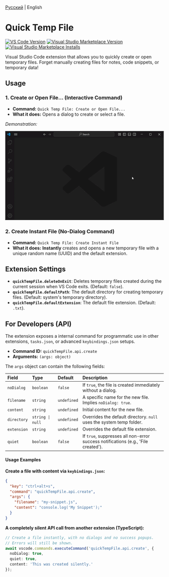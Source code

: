 [Русский](README.ru.md) | English

# Quick Temp File

[![VS Code Version](https://img.shields.io/badge/vscode-^1.80.0-blue.svg)](https://code.visualstudio.com) [![Visual Studio Marketplace Version](https://img.shields.io/vscode-marketplace/v/slyf.quick-temp-file.svg)](https://marketplace.visualstudio.com/items?itemName=slyf.quick-temp-file) [![Visual Studio Marketplace Installs](https://img.shields.io/vscode-marketplace/i/slyf.quick-temp-file.svg)](https://marketplace.visualstudio.com/items?itemName=slyf.quick-temp-file)

Visual Studio Code extension that allows you to quickly create or open temporary files. Forget manually creating files for notes, code snippets, or temporary data!

## Usage

### 1. Create or Open File... (Interactive Command)

* **Command:** `Quick Temp File: Create or Open File...`
* **What it does:** Opens a dialog to create or select a file.

*Demonstration:*

![Quick Temp File](images/demo.gif)

### 2. Create Instant File (No-Dialog Command)

* **Command:** `Quick Temp File: Create Instant File`
* **What it does:** **Instantly** creates and opens a new temporary file with a unique random name (UUID) and the default extension.

## Extension Settings

* **`quickTempFile.deleteOnExit`**: Deletes temporary files created during the current session when VS Code exits. (Default: `false`).
* **`quickTempFile.defaultPath`**: The default directory for creating temporary files. (Default: system's temporary directory).
* **`quickTempFile.defaultExtension`**: The default file extension. (Default: `.txt`).

## For Developers (API)

The extension exposes a internal command for programmatic use in other extensions, `tasks.json`, or advanced `keybindings.json` setups.

* **Command ID:** `quickTempFile.api.create`
* **Arguments:** `(args: object)`

The `args` object can contain the following fields:

| Field | Type | Default | Description |
| :--- | :--- | :--- | :--- |
| `noDialog` | `boolean` | `false` | If `true`, the file is created immediately without a dialog. |
| `filename` | `string` | `undefined` | A specific name for the new file. Implies `noDialog: true`. |
| `content` | `string` | `undefined` | Initial content for the new file. |
| `directory`| `string \| null` | `undefined`| Overrides the default directory. `null` uses the system temp folder. |
| `extension`| `string` | `undefined` | Overrides the default file extension. |
| `quiet` | `boolean` | `false` | If `true`, suppresses all non-error success notifications (e.g., 'File created'). |

#### Usage Examples

**Create a file with content via `keybindings.json`:**
```json
{
  "key": "ctrl+alt+s",
  "command": "quickTempFile.api.create",
  "args": {
    "filename": "my-snippet.js",
    "content": "console.log('My Snippet');"
  }
}
```

**A completely silent API call from another extension (TypeScript):**
```typescript
// Create a file instantly, with no dialogs and no success popups.
// Errors will still be shown.
await vscode.commands.executeCommand('quickTempFile.api.create', {
  noDialog: true,
  quiet: true,
  content: 'This was created silently.'
});
```